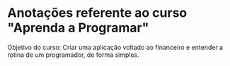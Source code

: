 # Anotações referente ao curso "Aprenda a Programar"
Objetivo do curso: Criar uma aplicação voltado ao financeiro e entender a rotina de um programador, de forma simples.
```
